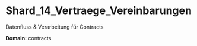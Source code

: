 # Shard_14_Vertraege_Vereinbarungen

Datenfluss & Verarbeitung für Contracts

**Domain:** contracts
